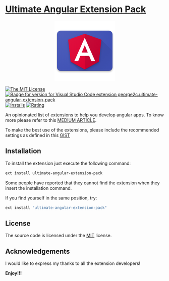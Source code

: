 # [Ultimate Angular Extension Pack](https://github.com/GeorgeChackungal/Ultimate-Angular-Extension-Pack)

<p align="center">
  <img src="https://raw.githubusercontent.com/GeorgeChackungal/Ultimate-Angular-Extension-Pack/master/images/ultimateangularpack-xxxhdpi.png" alt="Image"/>
</p>

[![The MIT License](https://img.shields.io/badge/license-MIT-orange.svg?color=blue&style=flat-square)](http://opensource.org/licenses/MIT)
[![Badge for version for Visual Studio Code extension george2c.ultimate-angular-extension-pack](https://vsmarketplacebadge.apphb.com/version/george2c.ultimate-angular-extension-pack.svg?color=blue&style=?style=for-the-badge&logo=visual-studio-code)](https://marketplace.visualstudio.com/items?itemName=george2c.ultimate-angular-extension-pack) [![Installs](https://vsmarketplacebadge.apphb.com/installs-short/george2c.ultimate-angular-extension-pack.svg?color=blue&style=flat-square)](https://marketplace.visualstudio.com/items?itemName=george2c.ultimate-angular-extension-pack)
[![Rating](https://vsmarketplacebadge.apphb.com/rating/george2c.ultimate-angular-extension-pack.svg?color=blue&style=flat-square)](https://marketplace.visualstudio.com/items?itemName=george2c.ultimate-angular-extension-pack) 

An opinionated list of extensions to help you develop angular apps. To know more please refer to this [MEDIUM ARTICLE](https://medium.com/@george2c/supercharge-your-angular-development-with-visual-studio-code-57ecd8cbf041).

To make the best use of the extensions, please include the recommended settings as defined in this [GIST](https://gist.github.com/GeorgeChackungal/9fabead914ace6aeac1bd508983680ae)

## Installation

To install the extension just execute the following command:

```sh
ext install ultimate-angular-extension-pack
```

Some people have reported that they cannot find the extension when they insert the installation command.

If you find yourself in the same position, try:

```sh
ext install "ultimate-angular-extension-pack"
```

## License

The source code is licensed under the [MIT](License) license.

## Acknowledgements

I would like to express my thanks to all the extension developers!

**Enjoy!!!**